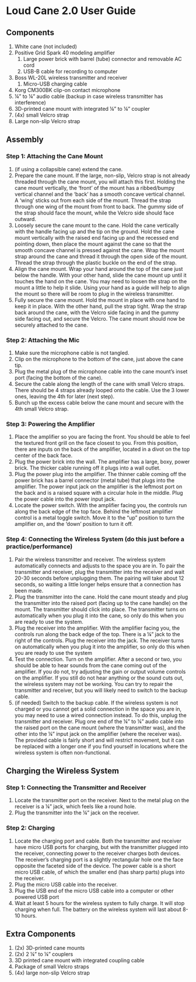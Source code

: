 # Loud Cane 2.0 User Guide
## Components
1. White cane (not included)
2. Positive Grid Spark 40 modeling amplifier
    1. Large power brick with barrel (tube) connector and removable AC cord
    2. USB-B cable for recording to computer
3. Boss WL-20L wireless transmitter and receiver
    1. Micro-USB charging cable
4. Korg CM300BK clip-on contact microphone
5. ¼” to ¼” audio cable (backup in case wireless transmitter has interference)
6. 3D-printed cane mount with integrated ¼” to ¼” coupler
7. (4x) small Velcro strap
8. Large non-slip Velcro strap
## Assembly
### Step 1: Attaching the Cane Mount
1. (if using a collapsible cane) extend the cane.
2. Prepare the cane mount. If the large, non-slip, Velcro strap is not already threaded through the cane mount, you will attach this first. Holding the cane mount vertically, the ‘front’ of the mount has a ribbed/bumpy vertical channel and the ‘back’ has a smooth concave vertical channel. A ‘wing’ sticks out from each side of the mount. Thread the strap through one wing of the mount from front to back. The gummy side of the strap should face the mount, while the Velcro side should face outward.
3. Loosely secure the cane mount to the cane. Hold the cane vertically with the handle facing up and the tip on the ground. Hold the cane mount vertically with the raised end facing up and the recessed end pointing down, then place the mount against the cane so that the smooth concave channel is pressed against the cane. Wrap the mount strap around the cane and thread it through the open side of the mount. Thread the strap through the plastic buckle on the end of the strap. 
4. Align the cane mount. Wrap your hand around the top of the cane just below the handle. With your other hand, slide the cane mount up until it touches the hand on the cane. You may need to loosen the strap on the mount a little to help it slide. Using your hand as a guide will help to align the mount so there will be room to plug in the wireless transmitter.
5. Fully secure the cane mount. Hold the mount in place with one hand to keep it in place. With the other hand, pull the strap tight. Wrap the strap back around the cane, with the Velcro side facing in and the gummy side facing out, and secure the Velcro. The cane mount should now be securely attached to the cane.
### Step 2: Attaching the Mic
1. Make sure the microphone cable is not tangled. 
2. Clip on the microphone to the bottom of the cane, just above the cane tip.
3. Plug the metal plug of the microphone cable into the cane mount’s inset port (facing the bottom of the cane).
4. Secure the cable along the length of the cane with small Velcro straps. There should be 4 straps already looped onto the cable. Use the 3 lower ones, leaving the 4th for later (next step).
5. Bunch up the excess cable below the cane mount and secure with the 4th small Velcro strap.
### Step 3: Powering the Amplifier
1. Place the amplifier so you are facing the front. You should be able to feel the textured front grill on the face closest to you. From this position, there are inputs on the back of the amplifier, located in a divot on the top center of the back face.
2. Plug the power brick into the wall. The amplifier has a large, boxy, power brick. The thicker cable running off it plugs into a wall outlet.
3. Plug the power plug into the amplifier. The thinner cable coming off the power brick has a barrel connector (metal tube) that plugs into the amplifier. The power input jack on the amplifier is the leftmost port on the back and is a raised square with a circular hole in the middle. Plug the power cable into the power input jack.
4. Locate the power switch. With the amplifier facing you, the controls run along the back edge of the top face. Behind the leftmost amplifier control is a metal toggle switch. Move it to the “up” position to turn the amplifier on, and the ‘down’ position to turn it off.
### Step 4: Connecting the Wireless System (do this just before a practice/performance)
1. Pair the wireless transmitter and receiver. The wireless system automatically connects and adjusts to the space you are in. To pair the transmitter and receiver, plug the transmitter into the receiver and wait 20-30 seconds before unplugging them. The pairing will take about 12 seconds, so waiting a little longer helps ensure that a connection has been made.
2. Plug the transmitter into the cane. Hold the cane mount steady and plug the transmitter into the raised port (facing up to the cane handle) on the mount. The transmitter should click into place. The transmitter turns on automatically when you plug it into the cane, so only do this when you are ready to use the system.
3. Plug the receiver into the amplifier. With the amplifier facing you, the controls run along the back edge of the top. There is a ¼” jack to the right of the controls. Plug the receiver into the jack. The receiver turns on automatically when you plug it into the amplifier, so only do this when you are ready to use the system
4. Test the connection. Turn on the amplifier. After a second or two, you should be able to hear sounds from the cane coming out of the amplifier. If you do not, try adjusting the gain or output volume controls on the amplifier. If you still do not hear anything or the sound cuts out, the wireless system may not be working. You can try to repair the transmitter and receiver, but you will likely need to switch to the backup cable.
5. (if needed) Switch to the backup cable. If the wireless system is not charged or you cannot get a solid connection in the space you are in, you may need to use a wired connection instead. To do this, unplug the transmitter and receiver. Plug one end of the ¼” to ¼” audio cable into the raised port on the cane mount (where the transmitter was), and the other into the ¼” input jack on the amplifier (where the receiver was). The provided cable is fairly short and will restrict movement, but it can be replaced with a longer one if you find yourself in locations where the wireless system is often non-functional. 
## Charging the Wireless System
### Step 1: Connecting the Transmitter and Receiver
1. Locate the transmitter port on the receiver. Next to the metal plug on the receiver is a ¼” jack, which feels like a round hole. 
2. Plug the transmitter into the ¼” jack on the receiver.
### Step 2: Charging
1. Locate the charging port and cable. Both the transmitter and receiver have micro USB ports for charging, but with the transmitter plugged into the receiver, connecting power to the receiver charges both devices. The receiver’s charging port is a slightly rectangular hole one the face opposite the faceted side of the device. The power cable is a short micro USB cable, of which the smaller end (has sharp parts) plugs into the receiver. 
2. Plug the micro USB cable into the receiver.
3. Plug the USB end of the micro USB cable into a computer or other powered USB port
4. Wait at least 5 hours for the wireless system to fully charge. It will stop charging when full. The battery on the wireless system will last about 8-10 hours.
## Extra Components
1. (2x) 3D-printed cane mounts
2. (2x) 2 ¼” to ¼” couplers
3. 3D printed cane mount with integrated coupling cable
4. Package of small Velcro straps
5. (4x) large non-slip Velcro strap
